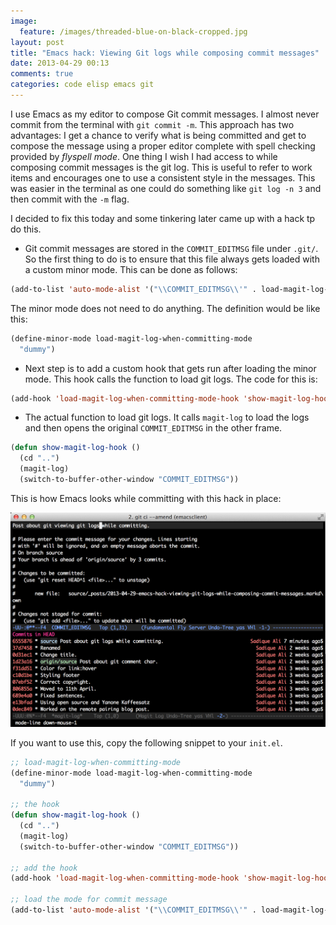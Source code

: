 ```yaml
---
image:
  feature: /images/threaded-blue-on-black-cropped.jpg
layout: post
title: "Emacs hack: Viewing Git logs while composing commit messages"
date: 2013-04-29 00:13
comments: true
categories: code elisp emacs git
---
```

I use Emacs as my editor to compose Git commit messages. I almost never commit from the terminal with `git commit -m`. This approach has two advantages: I get a chance to verify what is being committed and get to compose the message using a proper editor complete with spell checking provided by *flyspell mode*. One thing I wish I had access to while composing commit messages is the git log. This is useful to refer to work items and encourages one to use a consistent style in the messages. This was easier in the terminal as one could do something like `git log -n 3` and then commit with the `-m` flag.

I decided to fix this today and some tinkering later came up with a hack tp do this.

* Git commit messages are stored in the `COMMIT_EDITMSG` file under `.git/`. So the first thing to do is to ensure that this file always gets loaded with a custom minor mode. This can be done as follows:

```cl
(add-to-list 'auto-mode-alist '("\\COMMIT_EDITMSG\\'" . load-magit-log-when-committing-mode))
```

The minor mode does not need to do anything. The definition would be like this:

```cl
(define-minor-mode load-magit-log-when-committing-mode
  "dummy")
```

* Next step is to add a custom hook that gets run after loading the minor mode. This hook calls the function to load git logs. The code for this is:

```cl
(add-hook 'load-magit-log-when-committing-mode-hook 'show-magit-log-hook)
```

* The actual function to load git logs. It calls `magit-log` to load the logs and then opens the original `COMMIT_EDITMSG` in the other frame.

```cl
(defun show-magit-log-hook ()
  (cd "..")
  (magit-log)
  (switch-to-buffer-other-window "COMMIT_EDITMSG"))
```

This is how Emacs looks while committing with this hack in place:

![Screenshot](/images/screenshot_git_commit_log.png)

If you want to use this, copy the following snippet to your `init.el`.

```cl
;; load-magit-log-when-committing-mode
(define-minor-mode load-magit-log-when-committing-mode
  "dummy")

;; the hook
(defun show-magit-log-hook ()
  (cd "..")
  (magit-log)
  (switch-to-buffer-other-window "COMMIT_EDITMSG"))

;; add the hook
(add-hook 'load-magit-log-when-committing-mode-hook 'show-magit-log-hook)

;; load the mode for commit message
(add-to-list 'auto-mode-alist '("\\COMMIT_EDITMSG\\'" . load-magit-log-when-committing-mode))
```
